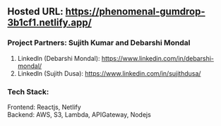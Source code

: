 ## Hosted URL: https://phenomenal-gumdrop-3b1cf1.netlify.app/

### Project Partners: Sujith Kumar and Debarshi Mondal 
1. Linkedln (Debarshi Mondal): https://www.linkedin.com/in/debarshi-mondal/
2. Linkedln (Sujith Dusa): https://www.linkedin.com/in/sujithdusa/


### Tech Stack: 

Frontend: Reactjs, Netlify <br/>
Backend: AWS, S3, Lambda, APIGateway, Nodejs
